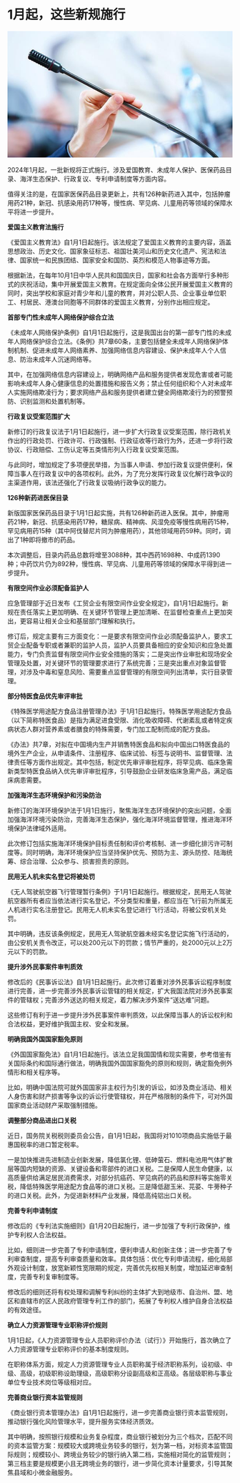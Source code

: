 # 1月起，这些新规施行

![cab192d13b754683faf28e0a397e335b.jpg](https://raw.githubusercontent.com/qqhsx/qqnews_image/main/2024/01/01/1月起，这些新规施行/cab192d13b754683faf28e0a397e335b.jpg)

2024年1月起，一批新规将正式施行。涉及爱国教育、未成年人保护、医保药品目录、海洋生态保护、行政复议、专利申请制度等方面内容。

值得关注的是，在国家医保药品目录更新上，共有126种新药进入其中，包括肿瘤用药21种，新冠、抗感染用药17种等，慢性病、罕见病、儿童用药等领域的保障水平将进一步提升。

**爱国主义教育法施行**

《爱国主义教育法》自1月1日起施行。该法规定了爱国主义教育的主要内容，涵盖思想政治、历史文化、国家象征标志、祖国壮美河山和历史文化遗产、宪法和法律、国家统一和民族团结、国家安全和国防、英烈和模范人物事迹等方面。

根据新法，在每年10月1日中华人民共和国国庆日，国家和社会各方面举行多种形式的庆祝活动，集中开展爱国主义教育。在规定面向全体公民开展爱国主义教育的同时，突出学校和家庭对青少年和儿童的教育，并对公职人员、企业事业单位职工、村居民、港澳台同胞等不同群体的爱国主义教育，分别作出相应规定。

**首部专门性未成年人网络保护综合立法**

《未成年人网络保护条例》自1月1日起施行，这是我国出台的第一部专门性的未成年人网络保护综合立法。《条例》共7章60条，主要包括健全未成年人网络保护体制机制、促进未成年人网络素养、加强网络信息内容建设、保护未成年人个人信息、防治未成年人沉迷网络等。

其中，在加强网络信息内容建设上，明确网络产品和服务提供者发现危害或者可能影响未成年人身心健康信息的处置措施和报告义务；禁止任何组织和个人对未成年人实施网络欺凌行为；要求网络产品和服务提供者建立健全网络欺凌行为的预警预防、识别监测和处置机制等。

**行政复议受案范围扩大**

新修订的行政复议法于1月1日起施行，进一步扩大行政复议受案范围，除行政机关作出的行政处罚、行政许可、行政强制、行政征收等行政行为外，还进一步将行政协议、行政赔偿、工伤认定等五类情形列入行政复议受案范围。

与此同时，增加规定了多项便民举措，为当事人申请、参加行政复议提供便利，保障当事人在行政复议中的各项权利。此外，为了充分发挥行政复议化解行政争议的主渠道作用，该法还强化了行政复议吸纳行政争议的能力。

**126种新药进医保目录**

新版国家医保药品目录于1月1日起实施，共有126种新药进入医保。其中，肿瘤用药21种，新冠、抗感染用药17种，糖尿病、精神病、风湿免疫等慢性病用药15种，罕见病用药15种（其中阿伐替尼片同为肿瘤用药），其他领域用药59种。同时，调出了1种即将撤市的药品。

本次调整后，目录内药品总数将增至3088种，其中西药1698种、中成药1390种；中药饮片仍为892种，慢性病、罕见病、儿童用药等领域的保障水平得到进一步提升。

**有限空间作业必须配备监护人**

应急管理部于近日发布《工贸企业有限空间作业安全规定》，自1月1日起施行。新规在责任落实上更加明确、在关键环节管理上更加清晰、在监督检查重点上更加突出，更容易让相关企业和基层部门理解和执行。

修订后，规定主要有三方面变化：一是要求有限空间作业必须配备监护人，要求工贸企业配备专职或者兼职的监护人员，监护人员要具备相应的安全知识和应急处置能力，专门负责监督有限空间作业安全措施的落实；二是突出作业审批和现场安全管理及处置，对关键环节的管理要求进行了系统完善；三是突出重点对象监督管理，对涉及中毒和窒息风险、需要重点监督管理的有限空间列出清单，实行目录管理。

**部分特医食品优先审评审批**

《特殊医学用途配方食品注册管理办法》于1月1日起施行。特殊医学用途配方食品（以下简称特医食品）是指为满足进食受限、消化吸收障碍、代谢紊乱或者特定疾病状态人群对营养素或者膳食的特殊需要，专门加工配制而成的配方食品。

《办法》共7章，对拟在中国境内生产并销售特医食品和拟向中国出口特医食品的境外生产企业，从申请条件、注册程序、临床试验、标签与说明书、监督管理、法律责任等方面作出规定。其中包括，制定优先审评审批程序，将罕见病、临床急需新类型特医食品纳入优先审评审批程序，引导鼓励企业研发临床急需产品，满足临床病患需要。

**加强海洋生态环境保护和污染防治**

新修订的海洋环境保护法于1月1日施行，聚焦海洋生态环境保护的突出问题，全面加强海洋环境污染防治，完善海洋生态保护，强化海洋环境监督管理，推进海洋环境保护法律域外适用。

此次修订包括实施海洋环境保护目标责任制和评价考核制、进一步细化排污许可制度等。同时明确，海洋环境保护应当坚持保护优先、预防为主、源头防控、陆海统筹、综合治理、公众参与、损害担责的原则。

**民用无人机未实名登记将被处罚**

《无人驾驶航空器飞行管理暂行条例》于1月1日起施行。根据规定，民用无人驾驶航空器所有者应当依法进行实名登记，不分类型和重量，都应当在飞行前为所属无人机进行实名注册登记。民用无人机未实名登记进行飞行活动，将被公安机关处罚。

其中明确，违反该条例规定，民用无人驾驶航空器未经实名登记实施飞行活动的，由公安机关责令改正，可以处200元以下的罚款；情节严重的，处2000元以上2万元以下的罚款。

**提升涉外民事案件审判质效**

修改后的《民事诉讼法》自1月1日起施行。此次修订着重对涉外民事诉讼程序制度进行完善，进一步完善涉外民事诉讼管辖的相关规定，扩大我国法院对涉外民事案件的管辖权；完善涉外送达的相关规定，着力解决涉外案件“送达难”问题。

这些修订有利于进一步提升涉外民事案件审判质效，以此保障当事人的诉讼权利和合法权益，更好维护我国主权、安全和发展。

**明确我国外国国家豁免原则**

《外国国家豁免法》自1月1日起施行。该法立足我国国情和现实需要，参考借鉴有关国际条约和国际通行做法，明确我国外国国家豁免的原则和规则，确定豁免例外情形和相关程序等。

比如，明确中国法院可就外国国家非主权行为引发的诉讼，如涉及商业活动、相关人身伤害和财产损害等争议的诉讼行使管辖权，并在严格限制的条件下，可对外国国家商业活动财产采取强制措施。

**调整部分商品进出口关税**

近日，国务院关税税则委员会公告，自1月1日起，我国将对1010项商品实施低于最惠国税率的进口暂定税率。

一是加快推进先进制造业创新发展，降低氯化锂、低砷萤石、燃料电池用气体扩散层等国内短缺的资源、关键设备和零部件的进口关税。二是保障人民生命健康，以高质量供给满足居民消费需求，对部分抗癌药、罕见病药的药品和原料等实施零关税，降低特殊医学用途配方食品等的进口关税。三是降低甜玉米、芫荽、牛蒡种子的进口关税。此外，为促进新材料产业发展，降低高纯铝出口关税。

**完善专利申请制度**

修改后的《专利法实施细则》自1月20日起施行，进一步加强了专利行政保护，维护专利权人合法权益。

比如，细则进一步完善了专利申请制度，便利申请人和创新主体；进一步完善了专利审查制度，提高专利审查质量和效率。具体包括：优化专利申请流程，细化局部外观设计制度，放宽新颖性宽限期的规定，完善优先权相关制度，增加延迟审查制度，完善专利复审制度等。

修改后的细则还将有权处理和调解专利纠纷的主体扩大到地级市、自治州、盟、地区和直辖市的区人民政府管理专利工作的部门，拓展了专利权人维护自身合法权益的有效途径。

**确立人力资源管理专业职称评价规则**

1月1日起，《人力资源管理专业人员职称评价办法（试行）》开始施行，首次确立了人力资源管理专业职称评价的基本制度规则。

在职称体系方面，规定人力资源管理专业人员职称属于经济职称系列，设初级、中级、高级，初级职称设助理级，高级职称分设副高级和正高级。各层级职称与事业单位专业技术岗位等级相对应。

**完善商业银行资本监管规则**

《商业银行资本管理办法》自1月1日起施行，进一步完善商业银行资本监管规则，推动银行强化风险管理水平，提升服务实体经济质效。

其中明确，按照银行规模和业务复杂程度，商业银行被划分为三个档次，匹配不同的资本监管方案：规模较大或跨境业务较多的银行，划为第一档，对标资本监管国际规则；规模较小、跨境业务较少的银行纳入第二档，实施相对简化的监管规则；第三档主要是规模更小且无跨境业务的银行，进一步简化资本计量要求，引导其聚焦县域和小微金融服务。

